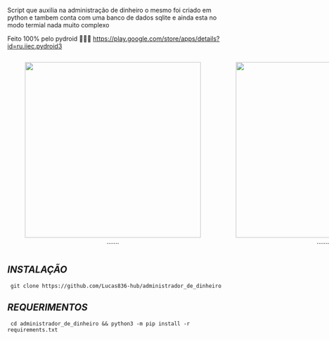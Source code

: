 Script que auxilia na administração de dinheiro
o mesmo foi criado em python e tambem conta com uma banco de dados sqlite e ainda esta no modo termial 
nada muito complexo

Feito 100% pelo pydroid 👨🏽‍💻
https://play.google.com/store/apps/details?id=ru.iiec.pydroid3

<div style="display: flex; justify-content:space-between;">
            <figure style="text-align:center; flex:1;">
                <img src="https://github.com/Lucas836-hub/administrador_de_dinheiro/assets/70550900/77900caa-416e-4fa5-8208-10d8dd3510b2" height="400px width="200px" />
                <figcaption styles="text-align: center;">.......</figcaption>
            </figure>
            <figure style="text-align:center; flex:1;">
                <img src="https://github.com/Lucas836-hub/administrador_de_dinheiro/assets/70550900/18083fef-0b26-4a02-933c-2d5961c1455d" height="400px width="200px"/>
                <figcaption styles="text-align: center;">........</figcaption>
            </figure>
          <figure style="text-align:center; flex:1;">
                <img src="https://github.com/Lucas836-hub/administrador_de_dinheiro/assets/70550900/9bd5dbba-66a1-4b38-8701-41c564fd33e9" height="400px width="200px"/>
                <figcaption styles="text-align: center;"></figcaption>
            </figure>
        </div>


## *INSTALAÇÃO*
     git clone https://github.com/Lucas836-hub/administrador_de_dinheiro

## *REQUERIMENTOS*
     cd administrador_de_dinheiro && python3 -m pip install -r requirements.txt
